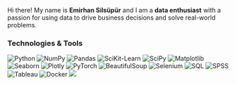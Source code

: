 


Hi there! My name is **Emirhan Silsüpür** and I am a **data enthusiast** with a passion for using data to drive business decisions and solve real-world problems.


### Technologies & Tools

![Python](https://img.shields.io/badge/-Python-3776AB?logo=python&logoColor=white)
![NumPy](https://img.shields.io/badge/-NumPy-013243?logo=numpy&logoColor=white)
![Pandas](https://img.shields.io/badge/-Pandas-150458?logo=pandas&logoColor=white)
![SciKit-Learn](https://img.shields.io/badge/-Scikit--Learn-F7931E?logo=scikit-learn&logoColor=white)
![SciPy](https://img.shields.io/badge/-SciPy-8CAAE6?logo=scipy&logoColor=white)
![Matplotlib](https://img.shields.io/badge/-Matplotlib-11557C?logo=plotly&logoColor=white)
![Seaborn](https://img.shields.io/badge/-Seaborn-0078D4?logo=plotly&logoColor=white)
![Plotly](https://img.shields.io/badge/-Plotly-3F4F75?logo=plotly&logoColor=white)
![PyTorch](https://img.shields.io/badge/-PyTorch-EE4C2C?logo=pytorch&logoColor=white)
![BeautifulSoup](https://img.shields.io/badge/-BeautifulSoup-4B4B4B?logo=python&logoColor=white)
![Selenium](https://img.shields.io/badge/-Selenium-43B02A?logo=selenium&logoColor=white)
![SQL](https://img.shields.io/badge/-SQL-4479A1?logo=mysql&logoColor=white)
![SPSS](https://img.shields.io/badge/-SPSS-003A70?logo=ibm&logoColor=white)
![Tableau](https://img.shields.io/badge/-Tableau-E97627?logo=tableau&logoColor=white)
![Docker](https://img.shields.io/badge/-Docker-2496ED?logo=docker&logoColor=white)
![](https://img.shields.io/badge/AWS-232F3E?style=flat&logo=amazon-web-services&logoColor=white)

